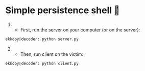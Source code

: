 # Simple persistence shell :shell:

1. - First, run the server on your computer (or on the server):

```python
ekkopy@decoder: python server.py
```

2. - Then, run client on the victim:

```python
ekkopy@decoder: python client.py
```


